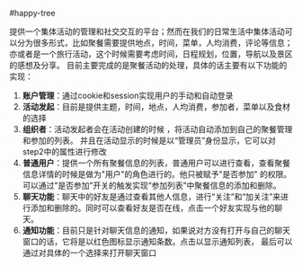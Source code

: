 #happy-tree

提供一个集体活动的管理和社交交互的平台；然而在我们的日常生活中集体活动可以分为很多形式，比如聚餐需要提供地点，时间，菜单，人均消费，评论等信息；亦或者是一个旅行活动，这个时候需要考虑时间，日程规划，位置，导航以及景区的感想及分享。
目前主要完成的是聚餐活动的处理，具体的话主要有以下功能的实现：

 1. **账户管理**：通过cookie和session实现用户的手动和自动登录
 2. **活动发起**：目前是提供主题，时间，地点，人均消费，参加者，菜单以及食材的选择
 3. **组织者**：活动发起者会在活动创建的时候 ，将活动自动添加到自己的聚餐管理和参加的列表。 并且在活动显示的时候是以“管理员”身份显示，它可以对step2中的属性进行修改
 4. **普通用户**：提供一个所有聚餐信息的列表，普通用户可以进行查看，查看聚餐信息详情的时候是做为"用户"的角色进行的。他只被赋予"是否参加" 的权限。可以通过"是否参加"开关的触发实现“参加列表”中聚餐信息的添加和删除。
 5. **聊天功能**：聊天中的好友是通过查看其他人信息，进行“关注”和“加关注”来进行添加和删除的。同时可以查看好友是否在线，点击一个好友实现与他的聊天。
 6. **通知功能**：目前只是针对聊天信息的通知，如果说对方没有打开与自己的聊天窗口的话，它将是以红色图标显示通知条数。点击以显示通知列表， 最后可以通过对具体的一个选择来打开聊天窗口